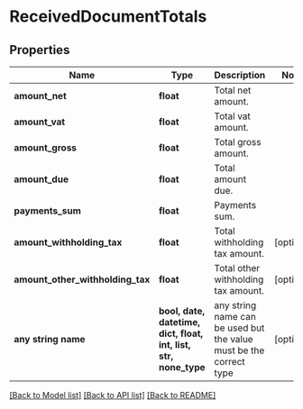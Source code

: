 # ReceivedDocumentTotals



## Properties
Name | Type | Description | Notes
------------ | ------------- | ------------- | -------------
**amount_net** | **float** | Total net amount. | 
**amount_vat** | **float** | Total vat amount. | 
**amount_gross** | **float** | Total gross amount. | 
**amount_due** | **float** | Total amount due. | 
**payments_sum** | **float** | Payments sum. | 
**amount_withholding_tax** | **float** | Total withholding tax amount. | [optional] 
**amount_other_withholding_tax** | **float** | Total other withholding tax amount. | [optional] 
**any string name** | **bool, date, datetime, dict, float, int, list, str, none_type** | any string name can be used but the value must be the correct type | [optional]

[[Back to Model list]](../README.md#documentation-for-models) [[Back to API list]](../README.md#documentation-for-api-endpoints) [[Back to README]](../README.md)


